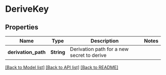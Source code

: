 # DeriveKey

## Properties

Name | Type | Description | Notes
------------ | ------------- | ------------- | -------------
**derivation_path** | **String** | Derivation path for a new secret to derive | 

[[Back to Model list]](../README.md#documentation-for-models) [[Back to API list]](../README.md#documentation-for-api-endpoints) [[Back to README]](../README.md)


